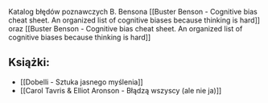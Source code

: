 Katalog błędów poznawczych B. Bensona [[Buster Benson - Cognitive bias cheat sheet. An organized list of cognitive biases because thinking is hard]]
oraz [[Buster Benson - Cognitive bias cheat sheet. An organized list of cognitive biases because thinking is hard]]
## Książki:
- [[Dobelli - Sztuka jasnego myślenia]]
- [[Carol Tavris & Elliot Aronson - Błądzą wszyscy (ale nie ja)]]


